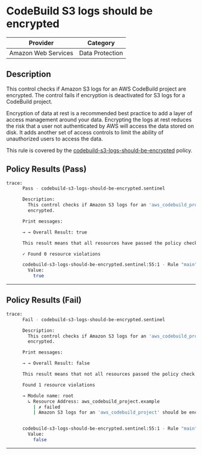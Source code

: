 # CodeBuild S3 logs should be encrypted

| Provider            | Category        |
|---------------------|-----------------|
| Amazon Web Services | Data Protection |

## Description

This control checks if Amazon S3 logs for an AWS CodeBuild project are encrypted. The control fails if encryption is deactivated for S3 logs for a CodeBuild project.

Encryption of data at rest is a recommended best practice to add a layer of access management around your data. Encrypting the logs at rest reduces the risk that a user not authenticated by AWS will access the data stored on disk. It adds another set of access controls to limit the ability of unauthorized users to access the data.

This rule is covered by the [codebuild-s3-logs-should-be-encrypted](https://github.com/hashicorp/policy-library-FSBP-Policy-Set-for-AWS-Terraform/blob/main/policies/codebuild/codebuild-s3-logs-should-be-encrypted.sentinel) policy.

## Policy Results (Pass)
```bash
trace:
      Pass - codebuild-s3-logs-should-be-encrypted.sentinel

      Description:
        This control checks if Amazon S3 logs for an 'aws_codebuild_project' are
        encrypted.

      Print messages:

      → → Overall Result: true

      This result means that all resources have passed the policy check for the policy codebuild-s3-logs-should-be-encrypted.

      ✓ Found 0 resource violations

      codebuild-s3-logs-should-be-encrypted.sentinel:55:1 - Rule "main"
        Value:
          true
```

---

## Policy Results (Fail)
```bash
trace:
      Fail - codebuild-s3-logs-should-be-encrypted.sentinel

      Description:
        This control checks if Amazon S3 logs for an 'aws_codebuild_project' are
        encrypted.

      Print messages:

      → → Overall Result: false

      This result means that not all resources passed the policy check and the protected behavior is not allowed for the policy codebuild-s3-logs-should-be-encrypted.

      Found 1 resource violations

      → Module name: root
        ↳ Resource Address: aws_codebuild_project.example
          | ✗ failed
          | Amazon S3 logs for an 'aws_codebuild_project' should be encrypted. Refer to https://docs.aws.amazon.com/securityhub/latest/userguide/codebuild-controls.html#codebuild-3 for more details.


      codebuild-s3-logs-should-be-encrypted.sentinel:55:1 - Rule "main"
        Value:
          false
```

---